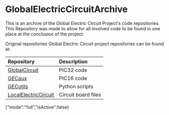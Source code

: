# GlobalElectricCircuitArchive
This is an archive of the Global Electric Circuit Project's code repositories. This Repository was made to allow for all involved code to be found in one place at the conclusion of the project.

Original repositories Global Electric Circuit project repositories can be found at:

| Repository                                                                  | Description         |
|:--------------------------------------------------------------------------- |:------------------  |
| [GlobalCircuit](https://github.com/chordtoll/GlobalCircuit)                    | PIC32 code          |
| [GECaux](https://github.com/chordtoll/GECaux)                                  | PIC16 code          |
| [GECutils](https://github.com/chordtoll/GECutils)                              | Python scripts      |
| [LocalElectricCircuit](https://github.com/CodyAnderson/LocalElectricCircuit)| Circuit board files |
{"mode":"full","isActive":false}
